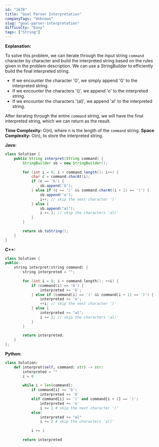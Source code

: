 ```yaml
---
id: "1678"
title: "Goal Parser Interpretation"
companyTags: "Unknown"
slug: "goal-parser-interpretation"
difficulty: "Easy"
tags: ["String"]
---
```


**Explanation:**

To solve this problem, we can iterate through the input string `command` character by character and build the interpreted string based on the rules given in the problem description. We can use a StringBuilder to efficiently build the final interpreted string.

- If we encounter the character 'G', we simply append 'G' to the interpreted string.
- If we encounter the characters '()', we append 'o' to the interpreted string.
- If we encounter the characters '(al)', we append 'al' to the interpreted string.

After iterating through the entire `command` string, we will have the final interpreted string, which we can return as the result.

**Time Complexity:** O(n), where n is the length of the `command` string.
**Space Complexity:** O(n), to store the interpreted string.

**Java:**
```java
class Solution {
    public String interpret(String command) {
        StringBuilder sb = new StringBuilder();
        
        for (int i = 0; i < command.length(); i++) {
            char c = command.charAt(i);
            if (c == 'G') {
                sb.append('G');
            } else if (c == '(' && command.charAt(i + 1) == ')') {
                sb.append('o');
                i++; // skip the next character ')'
            } else {
                sb.append("al");
                i += 3; // skip the characters 'al)'
            }
        }
        
        return sb.toString();
    }
}
```

**C++:**
```cpp
class Solution {
public:
    string interpret(string command) {
        string interpreted = "";
        
        for (int i = 0; i < command.length(); ++i) {
            if (command[i] == 'G') {
                interpreted += 'G';
            } else if (command[i] == '(' && command[i + 1] == ')') {
                interpreted += 'o';
                ++i; // skip the next character ')'
            } else {
                interpreted += "al";
                i += 3; // skip the characters 'al)'
            }
        }
        
        return interpreted;
    }
};
```

**Python:**
```python
class Solution:
    def interpret(self, command: str) -> str:
        interpreted = ""
        i = 0
        
        while i < len(command):
            if command[i] == 'G':
                interpreted += 'G'
            elif command[i] == '(' and command[i + 1] == ')':
                interpreted += 'o'
                i += 1 # skip the next character ')'
            else:
                interpreted += "al"
                i += 3 # skip the characters 'al)'
            
            i += 1
        
        return interpreted
```